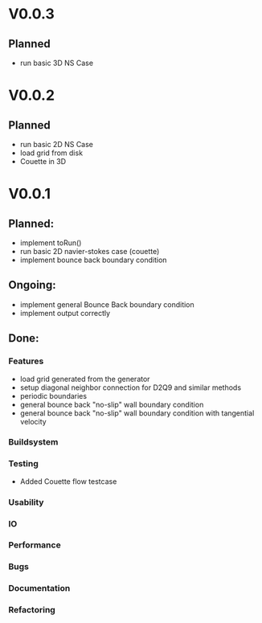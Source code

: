 # V0.0.3
## Planned
- run basic 3D NS Case

# V0.0.2
## Planned
- run basic 2D NS Case
- load grid from disk
- Couette in 3D 

# V0.0.1
## Planned:
- implement toRun()
- run basic 2D navier-stokes case (couette)
- implement bounce back boundary condition

## Ongoing:
- implement general Bounce Back boundary condition
- implement output correctly

## Done:
### Features
- load grid generated from the generator
- setup diagonal neighbor connection for D2Q9 and similar methods
- periodic boundaries
- general bounce back "no-slip" wall boundary condition
- general bounce back "no-slip" wall boundary condition with tangential velocity

### Buildsystem

### Testing
- Added Couette flow testcase

### Usability

### IO

### Performance

### Bugs

### Documentation

### Refactoring
